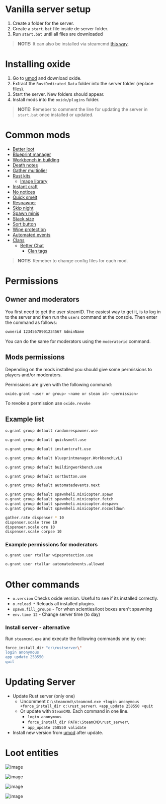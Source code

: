 # Vanilla server setup

1. Create a folder for the server.
2. Create a `start.bat` file inside de server folder.
3. Run `start.bat` until all files are downloaded
> **NOTE:** It can also be installed via steamcmd [this way](#install-server-alternative).

# Installing oxide

1. Go to [umod](https://umod.org/games/rust) and download oxide.
2. Extract the `RustDedicated_Data` folder into the server folder (replace files).
3. Start the server. New folders should appear.
4. Install mods into the `oxide/plugins` folder.
> **NOTE:** Remeber to comment the line for updating the server in `start.bat` once installed or updated.


# Common mods

- [Better loot](https://umod.org/plugins/better-loot)
- [Blueprint manager](https://umod.org/plugins/blueprint-manager)
- [Workbench in building](https://umod.org/plugins/building-workbench)
- [Death notes](https://umod.org/plugins/death-notes)
- [Gather multiplier](https://umod.org/plugins/gather-manager)
- [Rust kits](https://umod.org/plugins/rust-kits)
  - [Image library](https://umod.org/plugins/image-library)
- [Instant craft](https://umod.org/plugins/instant-craft)
- [No notices](https://umod.org/plugins/no-give-notices)
- [Quick smelt](https://umod.org/plugins/quick-smelt)
- [Respawner](https://umod.org/plugins/random-respawner)
- [Skip night](https://umod.org/plugins/skip-night-vote)
- [Spawn minis](https://umod.org/plugins/spawn-heli)
- [Stack size](https://umod.org/plugins/stack-size-controller)
- [Sort button](https://umod.org/plugins/sort-button)
- [Wipe protection](https://umod.org/plugins/wipe-protection)
- [Automated events](https://umod.org/plugins/automated-events)
- [Clans](https://umod.org/plugins/clans)
  - [Better Chat](https://umod.org/plugins/better-chat)
    - [Clan tags](https://umod.org/plugins/clan-tags)

  
> **NOTE:** Remeber to change config files for each mod.

# Permissions

## Owner and moderators

You first need to get the user steamID. The easiest way to get it, is to log in to the server and then run the `users` command at the console. Then enter the command as follows:

```bash
ownerid 12345678901234567 AdminName
```

You can do the same for moderators using the `moderatorid` command.

## Mods permissions

Depending on the mods installed you should give some permissions to players and/or moderators.

Permissions are given with the following command:

```bash
oxide.grant <user or group> <name or steam id> <permission>
```

To revoke a permission use `oxide.revoke`


## Example list

```bash
o.grant group default randomrespawner.use
```

```bash
o.grant group default quicksmelt.use
```

```bash
o.grant group default instantcraft.use
```

```bash
o.grant group default blueprintmanager.WorkbenchLvL1
```

```bash
o.grant group default buildingworkbench.use
```

```bash
o.grant group default sortbutton.use
```

```bash
o.grant group default automatedevents.next
```

```bash
o.grant group default spawnheli.minicopter.spawn
o.grant group default spawnheli.minicopter.fetch
o.grant group default spawnheli.minicopter.despawn
o.grant group default spawnheli.minicopter.nocooldown
```

```bash
gather.rate dispenser * 10
dispenser.scale tree 10
dispenser.scale ore 10
dispenser.scale corpse 10
```

### Example permissions for moderators

```bash
o.grant user rtallar wipeprotection.use
```

```bash
o.grant user rtallar automatedevents.allowed
```

# Other commands

- `o.version`  Checks oxide version. Useful to see if its installed correctly.
- `o.reload *`  Reloads all installed plugins.
- `spawn.fill_groups` - For when scienties/loot boxes aren't spawning
- `env.time 12` - Change server time (to day)

### Install server - alternative

Run `steamcmd.exe` and execute the following commands one by one: 

```bash
force_install_dir "c:\rustserver\"
login anonymous
app_update 258550
quit
```

# Updating Server

- Update Rust server (only one)
  - Uncomment `C:\steamcmd\steamcmd.exe +login anonymous +force_install_dir c:\rust_server\ +app_update 258550 +quit`
  - Or update with `SteamCMD`. Each command in one line.
    - `login anonymous`
    - `force_install_dir PATH:\SteamCMD\rust_server\`
    - `app_update 258550 validate`
- Install new version from [umod](https://umod.org/games/rust) after update.

# Loot entities

![image](https://github.com/user-attachments/assets/ed45dd81-5426-4e67-8054-ef6fb63854a7)

![image](https://github.com/user-attachments/assets/6ddb9559-c662-45fd-aebc-ba7cd6d103d4)

![image](https://github.com/user-attachments/assets/86d9c990-69cf-4f74-a430-468570af1d35)

![image](https://github.com/user-attachments/assets/d69348de-f7da-46b1-b250-dfaf303a6d88)

